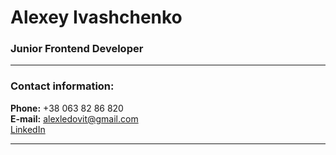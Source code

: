 # Alexey Ivashchenko
### Junior Frontend Developer

---

### Contact information: 
**Phone:** +38 063 82 86 820 <br>
**E-mail:** alexledovit@gmail.com <br>
[LinkedIn](https://www.linkedin.com/in/alexey-ivashchenko-45b668a1/)<br>

---
